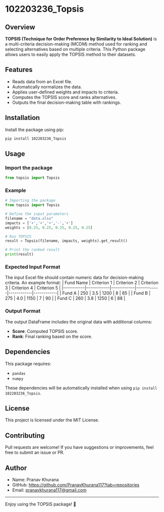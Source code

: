 # 102203236_Topsis

## Overview
**TOPSIS (Technique for Order Preference by Similarity to Ideal Solution)** is a multi-criteria decision-making (MCDM) method used for ranking and selecting alternatives based on multiple criteria. This Python package allows users to easily apply the TOPSIS method to their datasets.

## Features
- Reads data from an Excel file.
- Automatically normalizes the data.
- Applies user-defined weights and impacts to criteria.
- Computes the TOPSIS score and ranks alternatives.
- Outputs the final decision-making table with rankings.

## Installation
Install the package using pip:
```sh
pip install 102203236_Topsis
```

## Usage
### Import the package
```python
from topsis import Topsis
```

### Example
```python
# Importing the package
from topsis import Topsis

# Define the input parameters
filename = "data.xlsx"
impacts = ['+','+','+','-','+']
weights = [0.25, 0.25, 0.25, 0.25, 0.25]

# Run TOPSIS
result = Topsis(filename, impacts, weights).get_result()

# Print the ranked result
print(result)
```

### Expected Input Format
The input Excel file should contain numeric data for decision-making criteria. An example format:
| Fund Name | Criterion 1 | Criterion 2 | Criterion 3 | Criterion 4 | Criterion 5 |
|-----------|------------|------------|------------|------------|------------|
| Fund A    | 250        | 3.5        | 1200       | 8          | 85         |
| Fund B    | 275        | 4.0        | 1150       | 7          | 90         |
| Fund C    | 260        | 3.8        | 1250       | 6          | 88         |

### Output Format
The output DataFrame includes the original data with additional columns:
- **Score**: Computed TOPSIS score.
- **Rank**: Final ranking based on the score.

## Dependencies
This package requires:
- `pandas`
- `numpy`

These dependencies will be automatically installed when using `pip install 102203236_Topsis`.

## License
This project is licensed under the MIT License.

## Contributing
Pull requests are welcome! If you have suggestions or improvements, feel free to submit an issue or PR.

## Author
- Name: Pranav Khurana
- GitHub: https://github.com/PranavKhurana117?tab=repositories
- Email: pranavkhurana117@gmail.com

---
Enjoy using the TOPSIS package! 🚀

